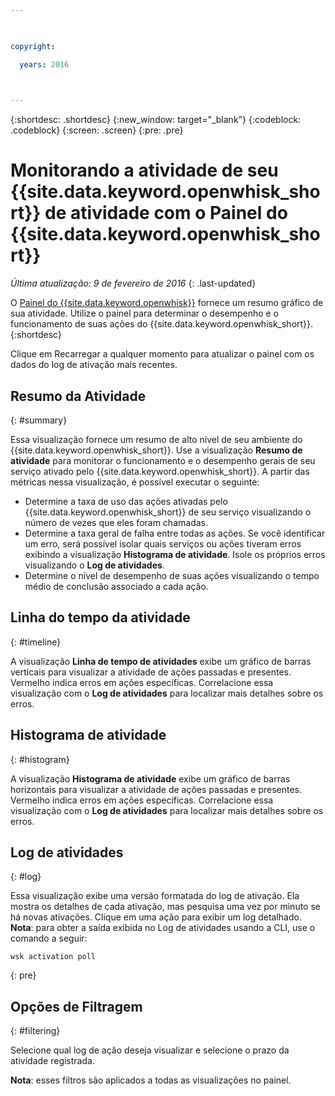 ```yaml
---

 

copyright:

  years: 2016

 

---
```


{:shortdesc: .shortdesc}
{:new_window: target="_blank"}
{:codeblock: .codeblock}
{:screen: .screen}
{:pre: .pre}

# Monitorando a atividade de seu {{site.data.keyword.openwhisk_short}} de atividade com o Painel do {{site.data.keyword.openwhisk_short}}
*Última atualização: 9 de fevereiro de 2016*
{: .last-updated}

O [Painel do {{site.data.keyword.openwhisk}}](https://{DomainName}/whisk/dashboard/) fornece um resumo gráfico de sua atividade. Utilize o painel para determinar o desempenho e o funcionamento de suas ações do {{site.data.keyword.openwhisk_short}}. 
{:shortdesc}

Clique em Recarregar a qualquer momento para atualizar o painel com os dados do log de ativação mais recentes.

## Resumo da Atividade
{: #summary}

Essa visualização fornece um resumo de alto nível de seu ambiente do {{site.data.keyword.openwhisk_short}}. Use a visualização **Resumo de atividade** para monitorar o funcionamento e o desempenho gerais de seu serviço ativado pelo {{site.data.keyword.openwhisk_short}}. A partir das métricas nessa visualização, é possível executar o seguinte:
* Determine a taxa de uso das ações ativadas pelo {{site.data.keyword.openwhisk_short}} de seu serviço visualizando o número de vezes que eles foram chamadas.
* Determine a taxa geral de falha entre todas as ações. Se você identificar um erro, será possível isolar quais serviços ou ações tiveram erros exibindo a visualização **Histograma de atividade**. Isole os próprios erros visualizando o **Log de atividades**.
* Determine o nível de desempenho de suas ações visualizando o tempo médio de conclusão associado a cada ação. 

<!-- For tips on improving performance, see troubleshooting? -->

## Linha do tempo da atividade
{: #timeline}

A visualização **Linha de tempo de atividades** exibe um gráfico de barras verticais para visualizar a atividade de ações passadas e presentes. Vermelho indica erros em ações específicas. Correlacione essa visualização com o **Log de atividades** para localizar mais detalhes sobre os erros.

## Histograma de atividade
{: #histogram}

A visualização **Histograma de atividade** exibe um gráfico de barras horizontais para visualizar a atividade de ações passadas e presentes. Vermelho indica erros em ações específicas. Correlacione essa visualização com o **Log de atividades** para localizar mais detalhes sobre os erros.

## Log de atividades
{: #log}

Essa visualização exibe uma versão formatada do log de ativação. Ela mostra os detalhes de cada ativação, mas pesquisa uma vez por minuto se há novas ativações. Clique em uma ação para exibir um log detalhado. 
**Nota**: para obter a saída exibida no Log de atividades usando a CLI, use o comando a seguir: 

  ```
  wsk activation poll
  ```
  {: pre} 

## Opções de Filtragem
{: #filtering}

Selecione qual log de ação deseja visualizar e selecione o prazo da atividade registrada. 

**Nota**: esses filtros são aplicados a todas as visualizações no painel.
